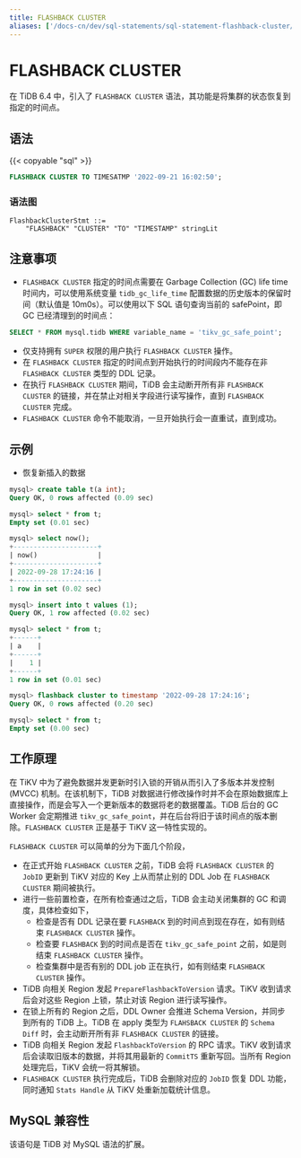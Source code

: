 ```yaml
---
title: FLASHBACK CLUSTER
aliases: ['/docs-cn/dev/sql-statements/sql-statement-flashback-cluster/', '/docs-cn/dev/reference/sql/statements/flashback-cluster/']
---
```


# FLASHBACK CLUSTER

在 TiDB 6.4 中，引入了 `FLASHBACK CLUSTER` 语法，其功能是将集群的状态恢复到指定的时间点。

## 语法

{{< copyable "sql" >}}

```sql
FLASHBACK CLUSTER TO TIMESATMP '2022-09-21 16:02:50';
```

### 语法图

```ebnf+diagram
FlashbackClusterStmt ::=
    "FLASHBACK" "CLUSTER" "TO" "TIMESTAMP" stringLit
```

## 注意事项

* `FLASHBACK CLUSTER` 指定的时间点需要在 Garbage Collection (GC) life time 时间内，可以使用系统变量 `tidb_gc_life_time` 配置数据的历史版本的保留时间（默认值是 10m0s）。可以使用以下 SQL 语句查询当前的 safePoint，即 GC 已经清理到的时间点：
```sql
SELECT * FROM mysql.tidb WHERE variable_name = 'tikv_gc_safe_point';
```
* 仅支持拥有 `SUPER` 权限的用户执行 `FLASHBACK CLUSTER` 操作。
* 在 `FLASHBACK CLUSTER` 指定的时间点到开始执行的时间段内不能存在非 `FLASHBACK CLUSTER` 类型的 DDL 记录。
* 在执行 `FLASHBACK CLUSTER` 期间，TiDB 会主动断开所有非 `FLASHBACK CLUSTER` 的链接，并在禁止对相关字段进行读写操作，直到 `FLASHBACK CLUSTER` 完成。
* `FLASHBACK CLUSTER` 命令不能取消，一旦开始执行会一直重试，直到成功。

## 示例

* 恢复新插入的数据

```sql
mysql> create table t(a int);
Query OK, 0 rows affected (0.09 sec)

mysql> select * from t;
Empty set (0.01 sec)

mysql> select now();
+---------------------+
| now()               |
+---------------------+
| 2022-09-28 17:24:16 |
+---------------------+
1 row in set (0.02 sec)

mysql> insert into t values (1);
Query OK, 1 row affected (0.02 sec)

mysql> select * from t;
+------+
| a    |
+------+
|    1 |
+------+
1 row in set (0.01 sec)

mysql> flashback cluster to timestamp '2022-09-28 17:24:16';
Query OK, 0 rows affected (0.20 sec)

mysql> select * from t;
Empty set (0.00 sec)
```

## 工作原理

在 TiKV 中为了避免数据并发更新时引入锁的开销从而引入了多版本并发控制 (MVCC) 机制。在该机制下，TiDB 对数据进行修改操作时并不会在原始数据库上直接操作，而是会写入一个更新版本的数据将老的数据覆盖。TiDB 后台的 GC Worker 会定期推进 `tikv_gc_safe_point`，并在后台将旧于该时间点的版本删除。`FLASHBACK CLUSTER` 正是基于 TiKV 这一特性实现的。


`FLASHBACK CLUSTER` 可以简单的分为下面几个阶段，

* 在正式开始 `FLASHBACK CLUSTER` 之前，TiDB 会将 `FLASHBACK CLUSTER` 的 `JobID` 更新到 TiKV 对应的 Key 上从而禁止别的 DDL Job 在 `FLASHBACK CLUSTER` 期间被执行。
* 进行一些前置检查，在所有检查通过之后，TiDB 会主动关闭集群的 GC 和调度，具体检查如下，
  * 检查是否有 DDL 记录在要 `FLASHBACK` 到的时间点到现在存在，如有则结束 `FLASHBACK CLUSTER` 操作。
  * 检查要 `FLASHBACK` 到的时间点是否在 `tikv_gc_safe_point` 之前，如是则结束 `FLASHBACK CLUSTER` 操作。
  * 检查集群中是否有别的 DDL job 正在执行，如有则结束 `FLASHBACK CLUSTER` 操作。
* TiDB 向相关 Region 发起 `PrepareFlashbackToVersion` 请求。TiKV 收到请求后会对这些 Region 上锁，禁止对该 Region 进行读写操作。
* 在锁上所有的 Region 之后，DDL Owner 会推进 Schema Version，并同步到所有的 TiDB 上。TiDB 在 apply 类型为 `FLAHSBACK CLUSTER` 的 `Schema Diff` 时，会主动断开所有非 `FLASHBACK CLUSTER` 的链接。
* TiDB 向相关 Region 发起 `FlashbackToVersion` 的 RPC 请求。TiKV 收到请求后会读取旧版本的数据，并将其用最新的 `CommitTS` 重新写回。当所有 Region 处理完后，TiKV 会统一将其解锁。
* `FLASHBACK CLUSTER` 执行完成后，TiDB 会删除对应的 `JobID` 恢复 DDL 功能，同时通知 `Stats Handle` 从 TiKV 处重新加载统计信息。

## MySQL 兼容性

该语句是 TiDB 对 MySQL 语法的扩展。
